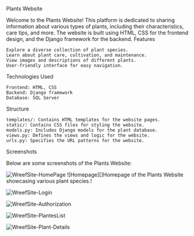 Plants Website

Welcome to the Plants Website! This platform is dedicated to sharing information about various types of plants, including their characteristics, care tips, and more. The website is built using HTML, CSS for the frontend design, and the Django framework for the backend.
Features

    Explore a diverse collection of plant species.
    Learn about plant care, cultivation, and maintenance.
    View images and descriptions of different plants.
    User-friendly interface for easy navigation.

Technologies Used

    Frontend: HTML, CSS
    Backend: Django framework
    Database: SQL Server

Structure

    templates/: Contains HTML templates for the website pages.
    static/: Contains CSS files for styling the website.
    models.py: Includes Django models for the plant database.
    views.py: Defines the views and logic for the website.
    urls.py: Specifies the URL patterns for the website.


Screenshots

Below are some screenshots of the Plants Website:


![WreefSite-HomePage](https://github.com/user-attachments/assets/2420e4fa-0407-45c5-b3f2-58fa801d6e00)
![Homepage][]Homepage of the Plants Website showcasing various plant species.!

![WreefSite-Login](https://github.com/user-attachments/assets/55de7dc8-9ab3-4df9-8aec-4596820b8192)

![WreefSite-Authorization](https://github.com/user-attachments/assets/bae8a302-aa17-4baa-a8fe-e6c4d08ecaf4)

![WreefSite-PlantesList](https://github.com/user-attachments/assets/97c851db-66a1-4eed-a9ed-2a1bec992629)

![WreefSite-Plant-Details](https://github.com/user-attachments/assets/5f54932c-8e5c-4f35-a809-42f93c444bad)
